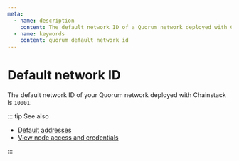 ```yaml
---
meta:
  - name: description
    content: The default network ID of a Quorum network deployed with Chainstack.
  - name: keywords
    content: quorum default network id
---
```


# Default network ID

The default network ID of your Quorum network deployed with Chainstack is `10001`.

::: tip See also

* [Default addresses](/operations/quorum/default-addresses)
* [View node access and credentials](/platform/view-node-access-and-credentials)

:::

